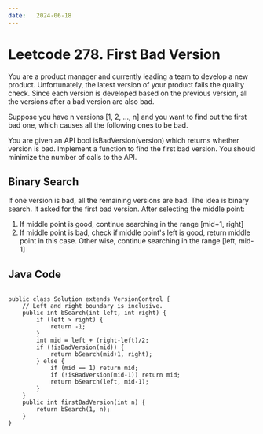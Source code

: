 ```yaml
---
date:   2024-06-18
---
```


# Leetcode 278. First Bad Version

You are a product manager and currently leading a team to develop a new product. Unfortunately, the latest version of your product fails the quality check. Since each version is developed based on the previous version, all the versions after a bad version are also bad.

Suppose you have n versions [1, 2, ..., n] and you want to find out the first bad one, which causes all the following ones to be bad.

You are given an API bool isBadVersion(version) which returns whether version is bad. Implement a function to find the first bad version. You should minimize the number of calls to the API.

## Binary Search
If one version is bad, all the remaining versions are bad. The idea is binary search. It asked for the first bad version. After selecting the middle point:
1. If middle point is good, continue searching in the range [mid+1, right]
2. If middle point is bad, check if middle point's left is good, return middle point in this case.
   Other wise, continue searching in the range [left, mid-1]

## Java Code
<pre>
<code>
public class Solution extends VersionControl {
    // Left and right boundary is inclusive.
    public int bSearch(int left, int right) {
        if (left > right) {
            return -1;
        }
        int mid = left + (right-left)/2;
        if (!isBadVersion(mid)) {
            return bSearch(mid+1, right);
        } else {
            if (mid == 1) return mid;
            if (!isBadVersion(mid-1)) return mid;
            return bSearch(left, mid-1);
        }
    }
    public int firstBadVersion(int n) {
        return bSearch(1, n);
    }
}
</code>
</pre>